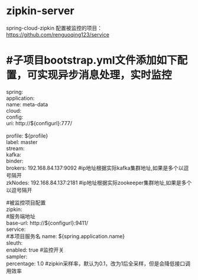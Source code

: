 # zipkin-server
spring-cloud-zipkin
配置被监控的项目：https://github.com/renguoqing123/service


#子项目bootstrap.yml文件添加如下配置，可实现异步消息处理，实时监控
======================
  spring:<br>
     application:<br>
      name: meta-data<br>
    cloud:<br>
        config:<br>
          uri: http://${configurl}:777/<br><br>
          profile: ${profile}<br>
          label: master<br>
        stream:<br>
          kafka:<br>
            binder:<br>
              brokers: 192.168.84.137:9092  #ip地址根据实际kafka集群地址,如果是多个以逗号隔开<br>
              zkNodes: 192.168.84.137:2181  #ip地址根据实际zookeeper集群地址,如果是多个以逗号隔开<br>

#被监控项目配置 <br>
  zipkin:<br>
    #服务端地址<br>
    base-url: http://${configurl}:9411/<br>
    service:<br>
      #本项目服务名
      name: ${spring.application.name}<br>
  sleuth:<br>
    enabled: true #监控开关<br>
    sampler:<br>
      percentage: 1.0 #zipkin采样率，默认为0.1，改为1后全采样，但是会降低接口调用效率<br>
